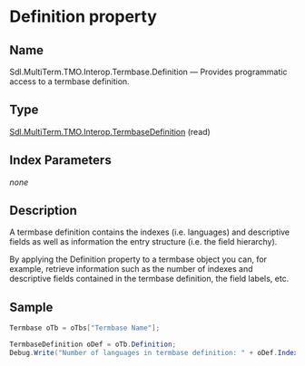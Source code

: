 # Definition property

## Name

Sdl.MultiTerm.TMO.Interop.Termbase.Definition —          Provides programmatic access to a termbase definition.


## Type
[Sdl.MultiTerm.TMO.Interop.TermbaseDefinition](Sdl.MultiTerm.TMO.Interop.TermbaseDefinition.md)
(read)

## Index Parameters
*none*

## Description

A termbase definition contains the indexes (i.e. languages) and descriptive fields as well as information the entry structure (i.e. the field hierarchy).

By applying the Definition property to a termbase object you can, for example, retrieve information such as the number of indexes and descriptive fields contained in the termbase definition, the field labels, etc.

## Sample


```cs
Termbase oTb = oTbs["Termbase Name"];

TermbaseDefinition oDef = oTb.Definition;
Debug.Write("Number of languages in termbase definition: " + oDef.Indexes.Count.ToString());
```
